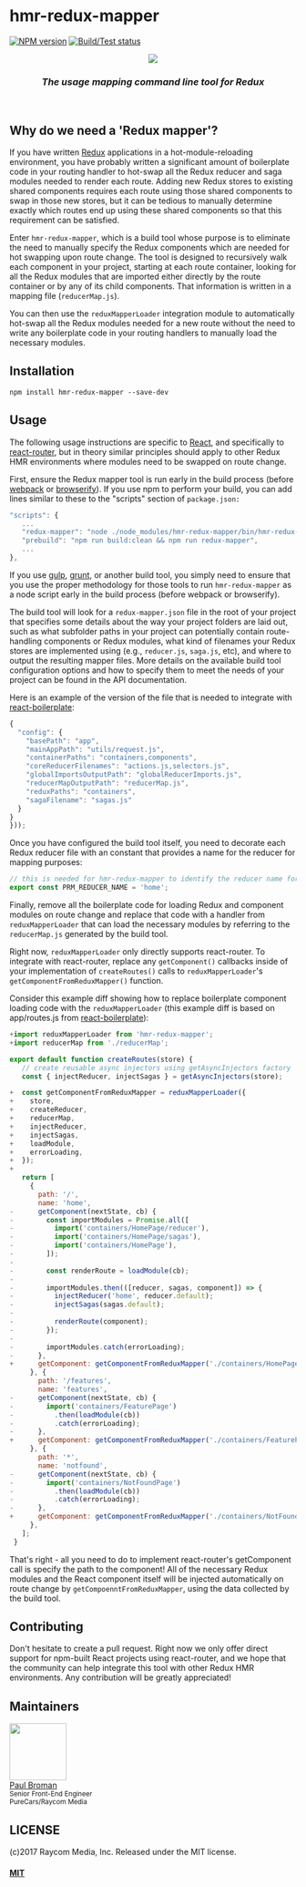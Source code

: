# hmr-redux-mapper
[![NPM version][npm-image]][npm-url]
[![Build/Test status][travis-image]][travis-url]


<div align="center">
  <a href="https://github.com/paulbrom/hmr-redux-mapper">
    <img src="https://raw.githubusercontent.com/paulbrom/hmr-redux-mapper/master/assets/redux-mapper-logo.png">
  </a>
  <h3><i>The usage mapping command line tool for Redux</i></h3>
  <p>&nbsp;</p>
</div>

<h2>Why do we need a 'Redux mapper'?</h2>

If you have written [Redux](http://redux.js.org/) applications in a hot-module-reloading environment, you have
probably written a significant amount of boilerplate code in your routing handler to hot-swap all the Redux reducer and
saga modules needed to render each route.  Adding new Redux stores to existing shared components requires each route
using those shared components to swap in those new stores, but it can be tedious to manually determine exactly which
routes end up using these shared components so that this requirement can be satisfied.

Enter `hmr-redux-mapper`, which is a build tool whose purpose is to eliminate the need to manually specify the Redux
components which are needed for hot swapping upon route change.  The tool is designed to recursively walk each component
in your project, starting at each route container, looking for all the Redux modules that are imported either directly
by the route container or by any of its child components.  That information is written in a mapping file
(`reducerMap.js`).

You can then use the `reduxMapperLoader` integration module to automatically hot-swap all the Redux modules needed for
a new route without the need to write any boilerplate code in your routing handlers to manually load the necessary
modules.

<h2>Installation</h2>

```
npm install hmr-redux-mapper --save-dev
```

<h2>Usage</h2>

The following usage instructions are specific to [React](https://facebook.github.io/react/), and specifically to
[react-router](https://github.com/ReactTraining/react-router), but in theory similar principles should apply to other
Redux HMR environments where modules need to be swapped on route change.

First, ensure the Redux mapper tool is run early in the build process (before [webpack](https://webpack.js.org/) or
[browserify](http://browserify.org/)).  If you use npm to perform your build, you can add lines similar to these to the
"scripts" section of `package.json:`

``` javascript
"scripts": {
   ...
   "redux-mapper": "node ./node_modules/hmr-redux-mapper/bin/hmr-redux-mapper",
   "prebuild": "npm run build:clean && npm run redux-mapper",
   ...
},
```

If you use [gulp](http://gulpjs.com/), [grunt](https://gruntjs.com/), or another build tool, you simply need to
ensure that you use the proper methodology for those tools to run `hmr-redux-mapper` as a node script early in the build
process (before webpack or browserify).

The build tool will look for a `redux-mapper.json` file in the root of your project that specifies some details about
the way your project folders are laid out, such as what subfolder paths in your project can potentially contain
route-handling components or Redux modules, what kind of filenames your Redux stores are implemented using (e.g.,
`reducer.js`, `saga.js`, etc), and where to output the resulting mapper files.  More details on the available build tool
configuration options and how to specify them to meet the needs of your project can be found in the API documentation.

Here is an example of the version of the file that is needed to integrate with
[react-boilerplate](https://github.com/react-boilerplate/react-boilerplate):

``` javascript
{
  "config": {
    "basePath": "app",
    "mainAppPath": "utils/request.js",
    "containerPaths": "containers,components",
    "coreReducerFilenames": "actions.js,selectors.js",
    "globalImportsOutputPath": "globalReducerImports.js",
    "reducerMapOutputPath": "reducerMap.js",
    "reduxPaths": "containers",
    "sagaFilename": "sagas.js"
  }
}
}));
```

Once you have configured the build tool itself, you need to decorate each Redux reducer file with an constant that
provides a name for the reducer for mapping purposes:

``` javascript
// this is needed for hmr-redux-mapper to identify the reducer name for this reducer
export const PRM_REDUCER_NAME = 'home';
```

Finally, remove all the boilerplate code for loading Redux and component modules on route change and replace that
code with a handler from `reduxMapperLoader` that can load the necessary modules by referring to the `reducerMap.js`
generated by the build tool.

Right now, `reduxMapperLoader` only directly supports react-router.  To integrate with react-router, replace any
`getComponent()` callbacks inside of your implementation of `createRoutes()` calls to `reduxMapperLoader`'s
`getComponentFromReduxMapper()` function.

Consider this example diff showing how to replace boilerplate component loading code with the
`reduxMapperLoader` (this example diff is based on app/routes.js from
[react-boilerplate](https://github.com/react-boilerplate/react-boilerplate)):

``` javascript
+import reduxMapperLoader from 'hmr-redux-mapper';
+import reducerMap from './reducerMap';

export default function createRoutes(store) {
   // create reusable async injectors using getAsyncInjectors factory
   const { injectReducer, injectSagas } = getAsyncInjectors(store);

+  const getComponentFromReduxMapper = reduxMapperLoader({
+    store,
+    createReducer,
+    reducerMap,
+    injectReducer,
+    injectSagas,
+    loadModule,
+    errorLoading,
+  });
+
   return [
     {
       path: '/',
       name: 'home',
-      getComponent(nextState, cb) {
-        const importModules = Promise.all([
-          import('containers/HomePage/reducer'),
-          import('containers/HomePage/sagas'),
-          import('containers/HomePage'),
-        ]);
-
-        const renderRoute = loadModule(cb);
-
-        importModules.then(([reducer, sagas, component]) => {
-          injectReducer('home', reducer.default);
-          injectSagas(sagas.default);
-
-          renderRoute(component);
-        });
-
-        importModules.catch(errorLoading);
-      },
+      getComponent: getComponentFromReduxMapper('./containers/HomePage/index.js'),
     }, {
       path: '/features',
       name: 'features',
-      getComponent(nextState, cb) {
-        import('containers/FeaturePage')
-          .then(loadModule(cb))
-          .catch(errorLoading);
-      },
+      getComponent: getComponentFromReduxMapper('./containers/FeaturePage'),
     }, {
       path: '*',
       name: 'notfound',
-      getComponent(nextState, cb) {
-        import('containers/NotFoundPage')
-          .then(loadModule(cb))
-          .catch(errorLoading);
-      },
+      getComponent: getComponentFromReduxMapper('./containers/NotFoundPage'),
     },
   ];
 }
```

That's right - all you need to do to implement react-router's getComponent call is specify the path to the component!
All of the necessary Redux modules and the React component itself will be injected automatically on route change by
`getCompoenntFromReduxMapper`, using the data collected by the build tool.

<h2>Contributing</h2>

Don't hesitate to create a pull request.  Right now we only offer direct support for npm-built React projects using
react-router, and we hope that the community can help integrate this tool with other Redux HMR environments.  Any
contribution will be greatly appreciated!

<h2>Maintainers</h2>

<div>
  <img width="100" height="100"
    src="https://avatars.githubusercontent.com/paulbrom">
  <div>
    <a href="https://github.com/paulbrom">Paul Broman</a>
    <div><sub>Senior Front-End Engineer</sub></div>
    <div><sup>PureCars/Raycom Media</sup></div>
  </div>
</div>

<h2>LICENSE</h2>

(c)2017 Raycom Media, Inc.
Released under the MIT license.

#### [MIT](./LICENSE)

[travis-url]: http://travis-ci.org/paulbrom/hmr-redux-mapper
[travis-image]: https://secure.travis-ci.org/paulbrom/hmr-redux-mapper.png?branch=master
[npm-url]: https://npmjs.org/package/hmr-redux-mapper
[npm-image]: https://badge.fury.io/js/hmr-redux-mapper.png
